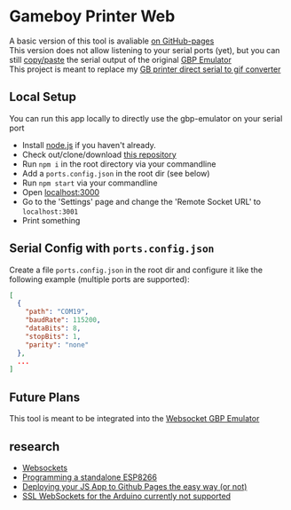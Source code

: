 # Gameboy Printer Web

A basic version of this tool is avaliable [on GitHub-pages](https://herrzatacke.github.io/gb-printer-web/#/)  
This version does not allow listening to your serial ports (yet), but you can still [copy/paste](https://herrzatacke.github.io/gb-printer-web/#/dump) the serial output of the original [GBP Emulator](https://github.com/mofosyne/arduino-gameboy-printer-emulator)  
This project is meant to replace my [GB printer direct serial to gif converter](https://github.com/HerrZatacke/direct-serial-to-gif-converter)

## Local Setup

You can run this app locally to directly use the gbp-emulator on your serial port 
* Install [node.js](https://nodejs.org/) if you haven't already.
* Check out/clone/download [this repository](https://github.com/HerrZatacke/gb-printer-web")
* Run `npm i` in the root directory via your commandline
* Add a `ports.config.json` in the root dir (see below)
* Run `npm start` via your commandline
* Open [localhost:3000](http://localhost:3000)
* Go to the 'Settings' page and change the 'Remote Socket URL' to `localhost:3001`
* Print something


## Serial Config with `ports.config.json`
Create a file `ports.config.json` in the root dir and configure it like the following example (multiple ports are supported):
``` json
[
  {
    "path": "COM19",
    "baudRate": 115200,
    "dataBits": 8,
    "stopBits": 1,
    "parity": "none"
  },
  ...
]
```

## Future Plans
This tool is meant to be integrated into the [Websocket GBP Emulator](https://github.com/HerrZatacke/websocket-gbp-emulator)

## research
* [Websockets](https://tttapa.github.io/ESP8266/Chap14%20-%20WebSocket.html)
* [Programming a standalone ESP8266](https://www.instructables.com/id/3-Simple-Ways-of-Programming-an-ESP8266-12X-Module/)
* [Deploying your JS App to Github Pages the easy way (or not)](https://medium.com/linagora-engineering/1ef8c48424b7)
* [SSL WebSockets for the Arduino currently not supported](https://github.com/gilmaimon/ArduinoWebsockets/issues/59) 
